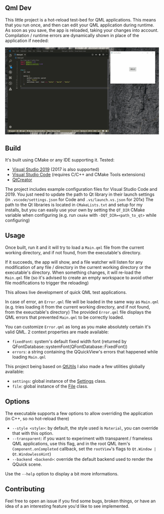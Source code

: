 Qml Dev
-------

This little project is a hot-reload test-bed for QML applications. This means that you run once, and then can
edit your QML application during runtime. As soon as you save, the app is reloaded, taking your changes into
account. Compilation / runtime errors are dynamically shown in place of the application if needed:

![demo](https://github.com/dcourtois/Images/raw/master/QmlDev/qmldev.gif)

Build
-----

It's built using CMake or any IDE supporting it.
Tested:

- [Visual Studio 2019](https://visualstudio.microsoft.com/vs/community/) (2017 is also supported)
- [Visual Studio Code](https://code.visualstudio.com/download) (requires C/C++ and CMake Tools extensions)
- [QtCreator](https://www.qt.io/download)

The project includes example configuration files for Visual Studio Code and 2019. You just need to update the
path to Qt library in their launch settings (in `.vscode/settings.json` for Code and `.vs/launch.vs.json` for
201x)
The path to the Qt libraries is located in `CMakeLists.txt` and setup for my installs, but you can easily
use your own by setting the `QT_DIR` CMake variable when configuring (e.g. run `cmake` with `-DQT_DIR=<path_to_qt>`
while configuring)

Usage
-----

Once built, run it and it will try to load a `Main.qml` file from the current working directory, and if not
found, from the executable's directory.

If it succeeds, the app will show, and a file watcher will listen for any modification of any file / directory
in the current working directory or the executable's directory. When something changes, it will re-load the `Main.qml`
file (so it's advised to create an empty workspace to avoid other file modifications to trigger the reloading)

This allows live development of quick QML test applications.

In case of error, an `Error.qml` file will be loaded in the same way as `Main.qml` (e.g. tries loading it
from the current working directory, and if not found, from the exeuctable's directory)
The provided `Error.qml` file displays the QML errors that prevented `Main.qml` to be correctly loaded.

You can customize `Error.qml` as long as you make absolutely certain it's valid QML. 2 context properties
are made available:

- `fixedFont`: system's default fixed width font (returned by QFontDatabase::systemFont(QFontDatabase::FixedFont))
- `errors`: a string containing the QQuickView's errors that happened while loading `Main.qml`

This project being based on [QtUtils](https://github.com/dcourtois/QtUtils) I also made a few utilities
globally available:

- `settings`: global instance of the [Settings](https://github.com/dcourtois/QtUtils/blob/master/Settings.h) class.
- `file`: global instance of the [File](https://github.com/dcourtois/QtUtils/blob/master/File.h) class.

Options
-------

The executable supports a few options to allow overriding the application (in C++, so no hot-reload there)

- `--style <style>`: by default, the style used is `Material`, you can override that with this option.
- `--transparent`: if you want to experiment with transparent / frameless QML applications, use this flag,
and in the root QML item's `Component.onCompleted` callback, set the `rootView`'s flags to `Qt.Window | Qt.WindowlessHint`)
- `--backend <backend>`: override the default backend used to render the QQuick scene.

Use the `--help` option to display a bit more informations.

Contributing
------------

Feel free to open an issue if you find some bugs, broken things, or have an idea of a an interesting feature
you'd like to see implemented.
